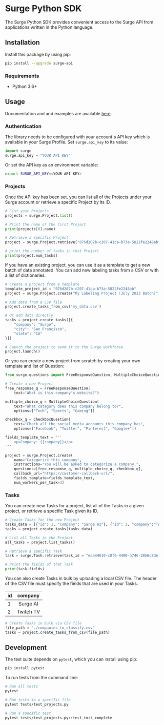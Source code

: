 # Surge Python SDK

The Surge Python SDK provides convenient access to the Surge API from applications written in the Python language.

## Installation

Install this package by using pip:

```bash
pip install --upgrade surge-api
```

### Requirements

* Python 3.6+

## Usage

Documentation and and examples are available [here](https://app.surgehq.ai/docs/api#).

### Authentication

The library needs to be configured with your account's API key which is available in your Surge Profile. Set `surge.api_key` to its value:

```python
import surge
surge.api_key = "YOUR API KEY"
```
Or set the API key as an environment variable:

```bash
export SURGE_API_KEY=<YOUR API KEY>
```

### Projects

Once the API key has been set, you can list all of the Projects under your Surge account or retrieve a specific Project by its ID.

```python
# List your Projects
projects = surge.Project.list()

# Print the name of the first Project
print(projects[0].name)

# Retrieve a specific Project
project = surge.Project.retrieve("076d207b-c207-41ca-b73a-5822fe2248ab")

# print the number of tasks in that Project
print(project.num_tasks)
```
If you have an existing project, you can use it as a template to get a new batch of data annotated.
You can add new labeling tasks from a CSV or with a list of dictionaries.

```python
# Create a project from a template
template_project_id = "076d207b-c207-41ca-b73a-5822fe2248ab"
project = surge.Project.create("My Labeling Project (July 2023 Batch)", template_id=template_project_id)

# Add data from a CSV file
project.create_tasks_from_csv('my_data.csv')

# Or add data directly
tasks = project.create_tasks([{
    "company": "Surge",
    "city": "San Francisco",
    "state": "CA"
}])

# Launch the project to send it to the Surge workforce
project.launch()
```


Or you can create a new project from scratch by creating your own template and list of Question:

```python
from surge.questions import FreeResponseQuestion, MultipleChoiceQuestion, CheckboxQuestion

# Create a new Project
free_response_q = FreeResponseQuestion(
    text="What is this company's website?")

multiple_choice_q = MultipleChoiceQuestion(
    text="What category does this company belong to?",
    options=["Tech", "Sports", "Gaming"])

checkbox_q = CheckboxQuestion(
    text="Check all the social media accounts this company has",
    options=["Facebook", "Twitter", "Pinterest", "Google+"])

fields_template_text = '''
    <p>Company: {{company}}</p>
'''

project = surge.Project.create(
    name="Categorize this company",
    instructions="You will be asked to categorize a company.",
    questions=[free_response_q, multiple_choice_q, checkbox_q],
    callback_url="https://customer-callback-url/",
    fields_template=fields_template_text,
    num_workers_per_task=3)
```

### Tasks

You can create new Tasks for a project, list all of the Tasks in a given project, or retrieve a specific Task given its ID.

```python
# Create Tasks for the new Project
tasks_data = [{"id": 1, "company": "Surge AI"}, {"id": 2, "company":"Twitch TV"}]
tasks = project.create_tasks(tasks_data)

# List all Tasks in the Project
all_tasks = project.list_tasks()

# Retrieve a specific Task
task = surge.Task.retrieve(task_id = "eaa44610-c8f6-4480-b746-28b6c8defd4d")

# Print the fields of that Task
print(task.fields)
```

You can also create Tasks in bulk by uploading a local CSV file. The header of the CSV file must specify the fields that are used in your Tasks.

| id    |   company             |
| :---  |   :----:              |
| 1     |   Surge AI    |
| 2     |   Twitch TV  |

```python
# Create Tasks in bulk via CSV file
file_path = "./companies_to_classify.csv"
tasks = project.create_tasks_from_csv(file_path)
```


## Development

The test suite depends on `pytest`, which you can install using pip:

```bash
pip install pytest
```

To run tests from the command line:

```bash
# Run all tests
pytest

# Run tests in a specific file
pytest tests/test_projects.py

# Run a specific test
pytest tests/test_projects.py::test_init_complete
```
